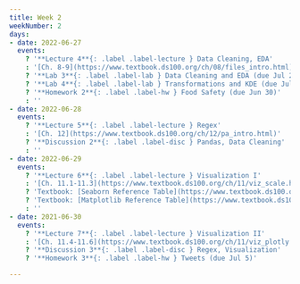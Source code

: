 ```yaml
---
title: Week 2
weekNumber: 2
days:
- date: 2022-06-27
  events:
    ? '**Lecture 4**{: .label .label-lecture } Data Cleaning, EDA'
    : '[Ch. 8-9](https://www.textbook.ds100.org/ch/08/files_intro.html)'
    ? '**Lab 3**{: .label .label-lab } Data Cleaning and EDA (due Jul 2)'
    ? '**Lab 4**{: .label .label-lab } Transformations and KDE (due Jul 2)'
    ? '**Homework 2**{: .label .label-hw } Food Safety (due Jun 30)'
    : ''
- date: 2022-06-28
  events:
    ? '**Lecture 5**{: .label .label-lecture } Regex'
    : '[Ch. 12](https://www.textbook.ds100.org/ch/12/pa_intro.html)'
    ? '**Discussion 2**{: .label .label-disc } Pandas, Data Cleaning'
    : ''
- date: 2022-06-29
  events:
    ? '**Lecture 6**{: .label .label-lecture } Visualization I'
    : '[Ch. 11.1-11.3](https://www.textbook.ds100.org/ch/11/viz_scale.html)'
    ? 'Textbook: [Seaborn Reference Table](https://www.textbook.ds100.org/ch/a04/ref_seaborn.html)'
    ? 'Textbook: [Matplotlib Reference Table](https://www.textbook.ds100.org/ch/a04/ref_matplotlib.html)'
    : ''
- date: 2021-06-30
  events:
    ? '**Lecture 7**{: .label .label-lecture } Visualization II'
    : '[Ch. 11.4-11.6](https://www.textbook.ds100.org/ch/11/viz_plotly.html)'
    ? '**Discussion 3**{: .label .label-disc } Regex, Visualization'
    ? '**Homework 3**{: .label .label-hw } Tweets (due Jul 5)'

---
```


